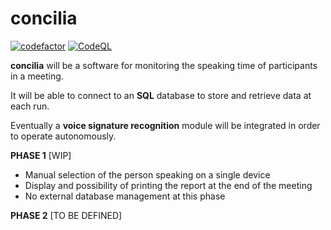 # concilia

[![codefactor](https://www.codefactor.io/repository/github/johanremilien/concilia/badge)](https://www.codefactor.io/repository/github/johanremilien/concilia)
[![CodeQL](https://github.com/johanremilien/concilia/workflows/CodeQL/badge.svg)](https://github.com/johanremilien/concilia/actions?query=workflow%3ACodeQL)

**concilia** will be a software for monitoring the speaking time of participants in a meeting.

It will be able to connect to an **SQL** database to store and retrieve data at each run.

Eventually a **voice signature recognition** module will be integrated in order to operate autonomously.

**PHASE 1** [WIP]
- Manual selection of the person speaking on a single device
- Display and possibility of printing the report at the end of the meeting
- No external database management at this phase
 
 **PHASE 2** [TO BE DEFINED]
 
